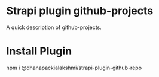 # Strapi plugin github-projects

A quick description of github-projects.

# Install Plugin

npm i @dhanapackialakshmi/strapi-plugin-github-repo
